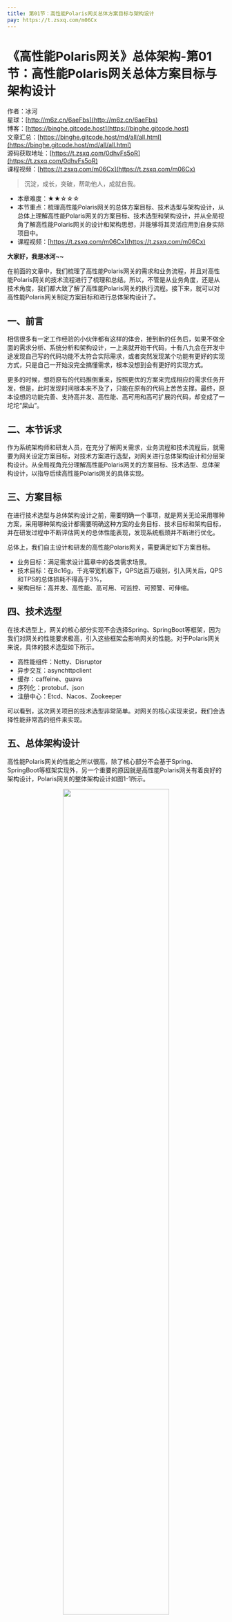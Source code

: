 ```yaml
---
title: 第01节：高性能Polaris网关总体方案目标与架构设计
pay: https://t.zsxq.com/m06Cx
---
```


# 《高性能Polaris网关》总体架构-第01节：高性能Polaris网关总体方案目标与架构设计

作者：冰河
<br/>星球：[http://m6z.cn/6aeFbs](http://m6z.cn/6aeFbs)
<br/>博客：[https://binghe.gitcode.host](https://binghe.gitcode.host)
<br/>文章汇总：[https://binghe.gitcode.host/md/all/all.html](https://binghe.gitcode.host/md/all/all.html)
<br/>源码获取地址：[https://t.zsxq.com/0dhvFs5oR](https://t.zsxq.com/0dhvFs5oR)
<br/>课程视频：[https://t.zsxq.com/m06Cx](https://t.zsxq.com/m06Cx)

> 沉淀，成长，突破，帮助他人，成就自我。

* 本章难度：★★☆☆☆
* 本节重点：梳理高性能Polaris网关的总体方案目标、技术选型与架构设计，从总体上理解高性能Polaris网关的方案目标、技术选型和架构设计，并从全局视角了解高性能Polaris网关的设计和架构思想，并能够将其灵活应用到自身实际项目中。
* 课程视频：[https://t.zsxq.com/m06Cx](https://t.zsxq.com/m06Cx)

**大家好，我是冰河~~**

在前面的文章中，我们梳理了高性能Polaris网关的需求和业务流程，并且对高性能Polaris网关的技术流程进行了梳理和总结。所以，不管是从业务角度，还是从技术角度，我们都大致了解了高性能Polaris网关的执行流程。接下来，就可以对高性能Polaris网关制定方案目标和进行总体架构设计了。

## 一、前言

相信很多有一定工作经验的小伙伴都有这样的体会，接到新的任务后，如果不做全面的需求分析、系统分析和架构设计，一上来就开始干代码，十有八九会在开发中途发现自己写的代码功能不太符合实际需求，或者突然发现某个功能有更好的实现方式，只是自己一开始没完全搞懂需求，根本没想到会有更好的实现方式。

更多的时候，想将原有的代码推倒重来，按照更优的方案来完成相应的需求任务开发，但是，此时发现时间根本来不及了，只能在原有的代码上苦苦支撑。最终，原本设想的功能完善、支持高并发、高性能、高可用和高可扩展的代码，却变成了一坨坨“屎山”。

## 二、本节诉求

作为系统架构师和研发人员，在充分了解网关需求，业务流程和技术流程后，就需要为网关设定方案目标，对技术方案进行选型，对网关进行总体架构设计和分层架构设计。从全局视角充分理解高性能Polaris网关的方案目标、技术选型、总体架构设计，以指导后续高性能Polaris网关的具体实现。

## 三、方案目标

在进行技术选型与总体架构设计之前，需要明确一个事项，就是网关无论采用哪种方案，采用哪种架构设计都需要明确这种方案的业务目标、技术目标和架构目标，并在研发过程中不断评估网关的总体性能表现，发现系统瓶颈并不断进行优化。

总体上，我们自主设计和研发的高性能Polaris网关，需要满足如下方案目标。

* 业务目标：满足需求设计篇章中的各类需求场景。
* 技术目标：在8c16g，千兆带宽机器下，QPS达百万级别，引入网关后，QPS和TPS的总体损耗不得高于3%，
* 架构目标：高并发、高性能、高可用、可监控、可预警、可伸缩。

## 四、技术选型

在技术选型上，网关的核心部分实现不会选择Spring、SpringBoot等框架，因为我们对网关的性能要求极高，引入这些框架会影响网关的性能。对于Polaris网关来说，具体的技术选型如下所示。

* 高性能组件：Netty、Disruptor
* 异步交互：asynchttpclient
* 缓存：caffeine、guava
* 序列化：protobuf、json
* 注册中心：Etcd、Nacos、Zookeeper

可以看到，这次网关项目的技术选型非常简单。对网关的核心实现来说，我们会选择性能非常高的组件来实现。

## 五、总体架构设计

高性能Polaris网关的性能之所以很高，除了核心部分不会基于Spring、SpringBoot等框架实现外，另一个重要的原因就是高性能Polaris网关有着良好的架构设计，Polaris网关的整体架构设计如图1-1所示。

<div align="center">
    <img src="https://binghe.gitcode.host/images/project/gateway/2024-07-20-001.png?raw=true" width="70%">
    <br/>
</div>

在高性能Polaris网关中，我们采用微内核、插件化的架构设计，每一部分都是以插件的形式提供服务，整个网关会内置核心插件，并提供标准的SPI机制，供使用方根据自己的实际需求，可自定义需要的其他插件。

## 六、网关内部执行流程

## 查看完整文章

加入[冰河技术](https://public.zsxq.com/groups/48848484411888.html)知识星球，解锁完整技术文章、小册、视频与完整代码